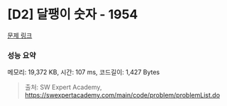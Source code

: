 # [D2] 달팽이 숫자 - 1954 

[문제 링크](https://swexpertacademy.com/main/code/problem/problemDetail.do?contestProbId=AV5PobmqAPoDFAUq) 

### 성능 요약

메모리: 19,372 KB, 시간: 107 ms, 코드길이: 1,427 Bytes



> 출처: SW Expert Academy, https://swexpertacademy.com/main/code/problem/problemList.do